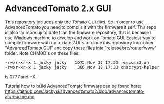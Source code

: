 AdvancedTomato 2.x GUI
=================
This repository includes only the Tomato GUI files. So in order to use AdvancedTomato you need to compile it with the 
firmware it self. This repo is also far more up to date than the firmware repository, that is because I use Windows machine
to develop and work on Tomato GUI. Easiest way to compile firmware with up to date GUI is to clone this repository into folder
"AdvancedTomato GUI" and copy these files into "release/src/router/www" folder. Note CHMOD's on these files:
<pre>-rwxr-xr-x 1 jacky jacky   1675 Nov 10 17:33 remcoms2.sh
-rwxr-xr-x 1 jacky jacky    306 Nov 10 17:33 dnscrypt-helper.sh</pre>
is 0777 and +X. 

Tutorial how to build AdvancedTomato firmware can be found here: https://github.com/Jackysi/advancedtomato2/blob/advancedtomato-ac/readme.md
